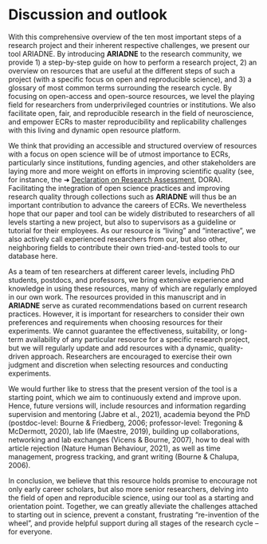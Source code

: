 # Discussion and outlook

With this comprehensive overview of the ten most important steps of a research project and their inherent respective challenges, we present our tool ARIADNE. By introducing **ARIADNE** to the research community, we provide 1) a step-by-step guide on how to perform a research project, 2) an overview on resources that are useful at the different steps of such a project (with a specific focus on open and reproducible science), and 3) a glossary of most common terms surrounding the research cycle. By focusing on open-access and open-source resources, we level the playing field for researchers from underprivileged countries or institutions. We also facilitate open, fair, and reproducible research in the field of neuroscience, and empower ECRs to master reproducibility and replicability challenges with this living and dynamic open resource platform. 

We think that providing an accessible and structured overview of resources with a focus on open science will be of utmost importance to ECRs, particularly since institutions, funding agencies, and other stakeholders are laying more and more weight on efforts in improving scientific quality (see, for instance, the ➜ [Declaration on Research Assessment](https://sfdora.org/), DORA). Facilitating the integration of open science practices and improving research quality through collections such as **ARIADNE** will thus be an important contribution to advance the careers of ECRs. We nevertheless hope that our paper and tool can be widely distributed to researchers of all levels starting a new project, but also to supervisors as a guideline or tutorial for their employees. As our resource is “living” and “interactive”, we also actively call experienced researchers from our, but also other, neighboring fields to contribute their own tried-and-tested tools to our database here.

As a team of ten researchers at different career levels, including PhD students, postdocs, and professors, we bring extensive experience and knowledge in using these resources, many of which are regularly employed in our own work. The resources provided in this manuscript and in **ARIADNE** serve as curated recommendations based on current research practices. However, it is important for researchers to consider their own preferences and requirements when choosing resources for their experiments. We cannot guarantee the effectiveness, suitability, or long-term availability of any particular resource for a specific research project, but we will regularly update and add resources with a dynamic, quality-driven approach. Researchers are encouraged to exercise their own judgment and discretion when selecting resources and conducting experiments.

We would further like to stress that the present version of the tool is a starting point, which we aim to continuously extend and improve upon. Hence, future versions will, include resources and information regarding supervision and mentoring (Jabre et al., 2021), academia beyond the PhD (postdoc-level: Bourne & Friedberg, 2006; professor-level: Tregoning & McDermott, 2020), lab life (Maestre, 2019), building up collaborations, networking and lab exchanges (Vicens & Bourne, 2007), how to deal with article rejection (Nature Human Behaviour, 2021), as well as time management, progress tracking, and grant writing (Bourne & Chalupa, 2006). 

In conclusion, we believe that this resource holds promise to encourage not only early career scholars, but also more senior researchers, delving into the field of open and reproducible science, using our tool as a starting and orientation point. Together, we can greatly alleviate the challenges attached to starting out in science, prevent a constant, frustrating “re-invention of the wheel”, and provide helpful support during all stages of the research cycle – for everyone.
